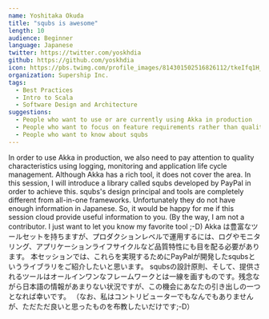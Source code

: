 ```yaml
---
name: Yoshitaka Okuda
title: "squbs is awesome"
length: 10
audience: Beginner
language: Japanese
twitter: https://twitter.com/yoskhdia
github: https://github.com/yoskhdia
icon: https://pbs.twimg.com/profile_images/814301502516826112/tkeIfq1H_400x400.jpg
organization: Supership Inc.
tags:
  - Best Practices
  - Intro to Scala
  - Software Design and Architecture
suggestions:
  - People who want to use or are currently using Akka in production
  - People who want to focus on feature requirements rather than quality characteristics requirements
  - People who want to know about squbs
---
```

In order to use Akka in production, we also need to pay attention to quality characteristics using logging, monitoring and application life cycle management. Although Akka has a rich tool, it does not cover the area.
In this session, I will introduce a library called squbs developed by PayPal in order to achieve this.
squbs's design principal and tools are completely different from all-in-one frameworks. Unfortunately they do not have enough information in Japanese. So, it would be happy for me if this session cloud provide useful information to you.
(By the way, I am not a contributor. I just want to let you know my favorite tool ;-D)
Akka は豊富なツールセットを持ちますが、プロダクションレベルで運用するには、ログやモニタリング、アプリケーションライフサイクルなど品質特性にも目を配る必要があります。
本セッションでは、これらを実現するためにPayPalが開発したsqubsというライブラリをご紹介したいと思います。
squbsの設計原則、そして、提供されるツールはオールインワンなフレームワークとは一線を画すものです。残念ながら日本語の情報があまりない状況ですが、この機会にあなたの引き出しの一つとなれば幸いです。
（なお、私はコントリビューターでもなんでもありませんが、ただただ良いと思ったものを布教したいだけです;-D）
